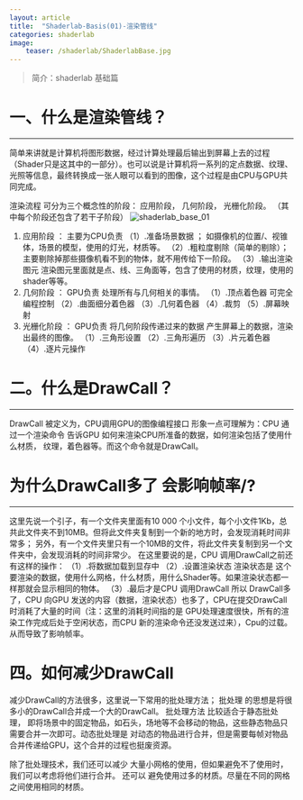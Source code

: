 ```yaml
---
layout: article
title:  "Shaderlab-Basis(01)-渲染管线"
categories: shaderlab
image: 
	teaser: /shaderlab/ShaderlabBase.jpg
---
```

> 简介：shaderlab 基础篇

# 一、什么是渲染管线？
---
简单来讲就是计算机将图形数据，经过计算处理最后输出到屏幕上去的过程（Shader只是这其中的一部分）。也可以说是计算机将一系列的定点数据、纹理、光照等信息，最终转换成一张人眼可以看到的图像，这个过程是由CPU与GPU共同完成。

渲染流程  可分为三个概念性的阶段： 应用阶段，  几何阶段， 光栅化阶段。 （其中每个阶段还包含了若干子阶段）
![shaderlab_base_01](/images/shaderlab/basis/shaderlab_base_01.jpg)

1. 应用阶段 ：  主要为CPU负责
	（1）.准备场景数据 ；
		如摄像机的位置/、视锥体，场景的模型，使用的灯光，材质等。
    （2）.粗粒度剔除（简单的剔除）；
		主要剔除掉那些摄像机看不到的物体，就不用传给下一阶段。
    （3）.输出渲染图元
		渲染图元里面就是点、线、三角面等，包含了使用的材质，纹理，使用的shader等等。
2. 几何阶段 ：  GPU负责
     处理所有与几何相关的事情。
    	（1）.顶点着色器  可完全编程控制
        （2）.曲面细分着色器
        （3）.几何着色器
        （4）.裁剪
        （5）.屏幕映射
3. 光栅化阶段 ： GPU负责
     将几何阶段传递过来的数据 产生屏幕上的数据，渲染出最终的图像。
        （1）.三角形设置
        （2）.三角形遍历
        （3）.片元着色器
        （4）.逐片元操作
# 二。什么是DrawCall？
---
 DrawCall 被定义为，CPU调用GPU的图像编程接口
   形象一点可理解为：CPU 通过一个渲染命令 告诉GPU 如何来渲染CPU所准备的数据，如何渲染包括了使用什么材质，
   纹理，着色器等。而这个命令就是DrawCall。
# 为什么DrawCall多了 会影响帧率/?  
---
 这里先说一个引子，有一个文件夹里面有10 000 个小文件，每个小文件1Kb，总共此文件夹不到10MB。但将此文件夹复制到一个新的地方时，会发现消耗时间非常多； 另外，有一个文件夹里只有一个10MB的文件，将此文件夹复制到另一个文件夹中，会发现消耗的时间非常少。
   在这里要说的是，CPU 调用DrawCall之前还有这样的操作：
   （1）.将数据加载到显存中
   （2）.设置渲染状态
   渲染状态是 这个要渲染的数据，使用什么网格，什么材质，用什么Shader等。如果渲染状态都一样那就会显示相同的物体。
   （3）.最后才是CPU 调用DrawCall
   所以 DrawCall多了，CPU 向GPU 发送的内容（数据，渲染状态）也多了，CPU在提交DrawCall时消耗了大量的时间（注：这里的消耗时间指的是 GPU处理速度很快，所有的渲染工作完成后处于空闲状态，而CPU 新的渲染命令还没发送过来），Cpu的过载。从而导致了影响帧率。

#  四。如何减少DrawCall
  减少DrawCall的方法很多，这里说一下常用的批处理方法；
   批处理 的思想是将很多小的DrawCall合并成一个大的DrawCall。  批处理方法 比较适合于静态批处理， 即将场景中的固定物品，如石头，场地等不会移动的物品，这些静态物品只需要合并一次即可。动态批处理是 对动态的物品进行合并，但是需要每帧对物品合并传递给GPU，这个合并的过程也挺废资源。
             
   除了批处理技术，我们还可以减少 大量小网格的使用，但如果避免不了使用时，我们可以考虑将他们进行合并。
   还可以 避免使用过多的材质。尽量在不同的网格之间使用相同的材质。
